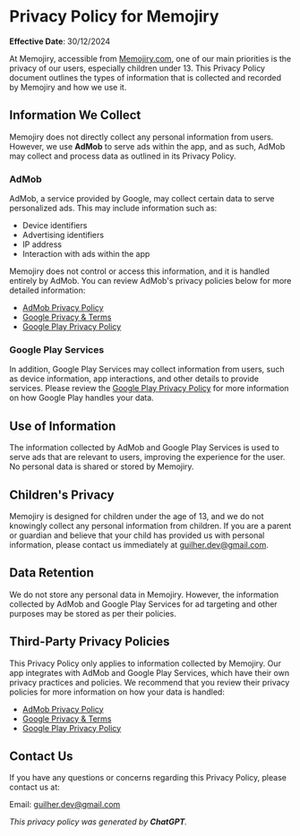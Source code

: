 # Privacy Policy for Memojiry

**Effective Date**: 30/12/2024

At Memojiry, accessible from [Memojiry.com](https://memojiry.com), one of our main priorities is the privacy of our users, especially children under 13. This Privacy Policy document outlines the types of information that is collected and recorded by Memojiry and how we use it. 

## Information We Collect

Memojiry does not directly collect any personal information from users. However, we use **AdMob** to serve ads within the app, and as such, AdMob may collect and process data as outlined in its Privacy Policy. 

### AdMob

AdMob, a service provided by Google, may collect certain data to serve personalized ads. This may include information such as:

- Device identifiers
- Advertising identifiers
- IP address
- Interaction with ads within the app

Memojiry does not control or access this information, and it is handled entirely by AdMob. You can review AdMob's privacy policies below for more detailed information:

- [AdMob Privacy Policy](https://policies.google.com/privacy)
- [Google Privacy & Terms](https://policies.google.com/technologies/ads)
- [Google Play Privacy Policy](https://play.google.com/store/apps/details?id=com.google.android.gms&hl=en&gl=US)

### Google Play Services

In addition, Google Play Services may collect information from users, such as device information, app interactions, and other details to provide services. Please review the [Google Play Privacy Policy](https://policies.google.com/privacy) for more information on how Google Play handles your data.

## Use of Information

The information collected by AdMob and Google Play Services is used to serve ads that are relevant to users, improving the experience for the user. No personal data is shared or stored by Memojiry.

## Children's Privacy

Memojiry is designed for children under the age of 13, and we do not knowingly collect any personal information from children. If you are a parent or guardian and believe that your child has provided us with personal information, please contact us immediately at [guilher.dev@gmail.com](mailto:guilher.dev@gmail.com).

## Data Retention

We do not store any personal data in Memojiry. However, the information collected by AdMob and Google Play Services for ad targeting and other purposes may be stored as per their policies.

## Third-Party Privacy Policies

This Privacy Policy only applies to information collected by Memojiry. Our app integrates with AdMob and Google Play Services, which have their own privacy practices and policies. We recommend that you review their privacy policies for more information on how your data is handled:

- [AdMob Privacy Policy](https://policies.google.com/privacy)
- [Google Privacy & Terms](https://policies.google.com/technologies/ads)
- [Google Play Privacy Policy](https://play.google.com/store/apps/details?id=com.google.android.gms&hl=en&gl=US)

## Contact Us

If you have any questions or concerns regarding this Privacy Policy, please contact us at:

Email: [guilher.dev@gmail.com](mailto:guilher.dev@gmail.com)


*This privacy policy was generated by **ChatGPT**.*
